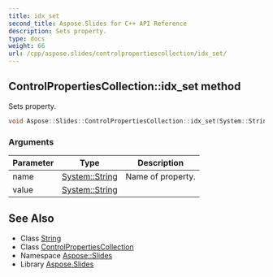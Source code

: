 ```yaml
---
title: idx_set
second_title: Aspose.Slides for C++ API Reference
description: Sets property.
type: docs
weight: 66
url: /cpp/aspose.slides/controlpropertiescollection/idx_set/
---
```

## ControlPropertiesCollection::idx_set method


Sets property.

```cpp
void Aspose::Slides::ControlPropertiesCollection::idx_set(System::String name, System::String value) override
```


### Arguments

| Parameter | Type | Description |
| --- | --- | --- |
| name | [System::String](../../../system/string/) | Name of property. |
| value | [System::String](../../../system/string/) |  |

## See Also

* Class [String](../../../system/string/)
* Class [ControlPropertiesCollection](../)
* Namespace [Aspose::Slides](../../)
* Library [Aspose.Slides](../../../)
